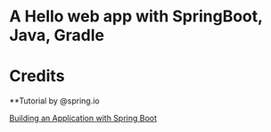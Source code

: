 # A Hello web app with SpringBoot, Java, Gradle

# Credits

**Tutorial by @spring.io

[Building an Application with Spring Boot](https://spring.io/guides/gs/spring-boot/)
